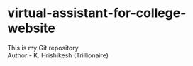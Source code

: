# virtual-assistant-for-college-website
This is my Git repository
<br>
Author - K. Hrishikesh (Trillionaire)
